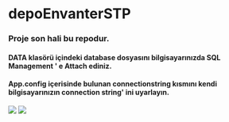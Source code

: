 # depoEnvanterSTP

### Proje son hali bu repodur. 
#### DATA klasörü içindeki database dosyasını bilgisayarınızda SQL Management ' e Attach ediniz.
#### App.config içerisinde bulunan connectionstring kısmını kendi bilgisayarınızın connection string' ini uyarlayın.

![](https://img.shields.io/badge/<C#>-<C#>-informational?style=flat&logo=<LOGO_NAME>&logoColor=white&color=2bbc8a)
![](https://img.shields.io/badge/<SQL>-<SQL>-informational?style=flat&logo=<LOGO_NAME>&logoColor=white&color=2bbc8a)
